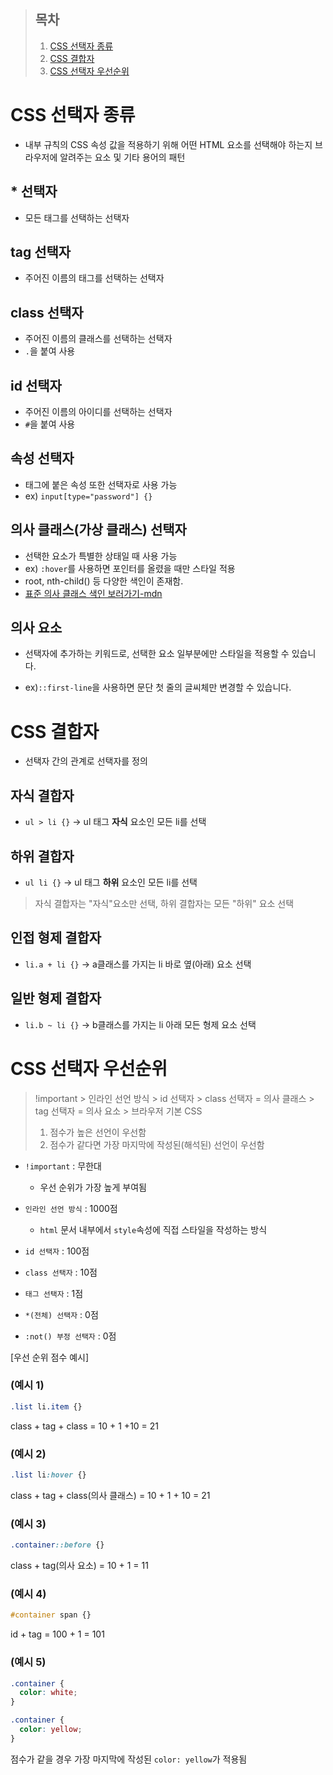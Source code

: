 > ## 목차
> 1. [CSS 선택자 종류](#css-선택자-종류)
> 2. [CSS 결합자](#css-결합자)
> 3. [CSS 선택자 우선순위](#css-선택자-우선순위)

# CSS 선택자 종류
- 내부 규칙의 CSS 속성 값을 적용하기 위해 어떤 HTML 요소를 선택해야 하는지 브라우저에 알려주는 요소 및 기타 용어의 패턴

## * 선택자
- 모든 태그를 선택하는 선택자

## tag 선택자
- 주어진 이름의 태그를 선택하는 선택자

## class 선택자
- 주어진 이름의 클래스를 선택하는 선택자
- `.`을 붙여 사용

## id 선택자
- 주어진 이름의 아이디를 선택하는 선택자
- `#`을 붙여 사용

## 속성 선택자
- 태그에 붙은 속성 또한 선택자로 사용 가능
- ex) `input[type="password"] {}`

## 의사 클래스(가상 클래스) 선택자
- 선택한 요소가 특별한 상태일 때 사용 가능
- ex) `:hover`를 사용하면 포인터를 올렸을 때만 스타일 적용
- root, nth-child() 등 다양한 색인이 존재함.
- [표준 의사 클래스 색인 보러가기-mdn](https://developer.mozilla.org/ko/docs/Web/CSS/Pseudo-classes)

## 의사 요소
- 선택자에 추가하는 키워드로, 선택한 요소 일부분에만 스타일을 적용할 수 있습니다.

- ex)`::first-line`을 사용하면 문단 첫 줄의 글씨체만 변경할 수 있습니다.

# CSS 결합자
- 선택자 간의 관계로 선택자를 정의

## 자식 결합자
- `ul > li {}` -> ul 태그 **자식** 요소인 모든 li를 선택

## 하위 결합자
- `ul li {}` -> ul 태그 **하위** 요소인 모든 li를 선택

> 자식 결합자는 "자식"요소만 선택, 하위 결합자는 모든 "하위" 요소 선택

## 인접 형제 결합자
- `li.a + li {}` -> a클래스를 가지는 li 바로 옆(아래) 요소 선택

## 일반 형제 결합자
- `li.b ~ li {}` -> b클래스를 가지는 li 아래 모든 형제 요소 선택

# CSS 선택자 우선순위

> !important > 인라인 선언 방식 > id 선택자 > class 선택자 = 의사 클래스 > tag 선택자 = 의사 요소 > 브라우저 기본 CSS
> 1. 점수가 높은 선언이 우선함
> 2. 점수가 같다면 가장 마지막에 작성된(해석된) 선언이 우선함

- `!important` : 무한대
  - 우선 순위가 가장 높게 부여됨

- `인라인 선언 방식` : 1000점
  - `html` 문서 내부에서 `style`속성에 직접 스타일을 작성하는 방식

- `id 선택자` : 100점

- `class 선택자` : 10점

- `태그 선택자` : 1점

- `*(전체) 선택자` : 0점

- `:not() 부정 선택자` : 0점

[우선 순위 점수 예시]

### (예시 1)
```css
.list li.item {}
```
class + tag + class = 10 + 1 +10 = 21

### (예시 2)
```css
.list li:hover {}
```
class + tag + class(의사 클래스) = 10 + 1 + 10 = 21

### (예시 3)
```css
.container::before {}
```
class + tag(의사 요소) = 10 + 1 = 11

### (예시 4)
```css
#container span {}
```
id + tag = 100 + 1 = 101

### (예시 5)
```css
.container {
  color: white;
}

.container {
  color: yellow;
}
```
점수가 같을 경우 가장 마지막에 작성된 `color: yellow`가 적용됨